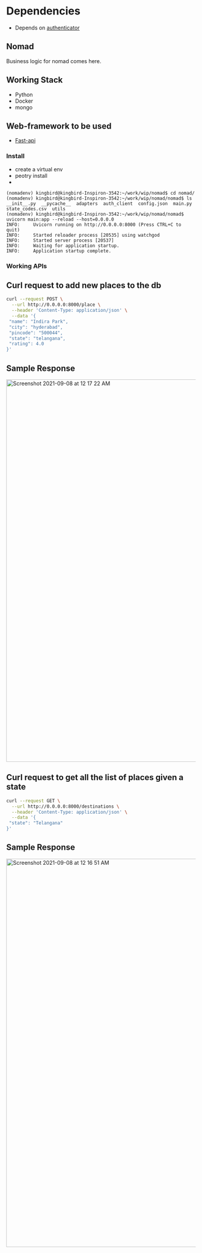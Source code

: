 # Dependencies
- Depends on [authenticator](https://github.com/pratapaprasanna/authenticator)

## Nomad

 Business logic for nomad comes here.

## Working Stack

- Python
- Docker
- mongo

## Web-framework to be used

- [Fast-api](https://fastapi.tiangolo.com/)

### Install
- create a virtual env
- peotry install
- 
```
(nomadenv) kingbird@kingbird-Inspiron-3542:~/work/wip/nomad$ cd nomad/
(nomadenv) kingbird@kingbird-Inspiron-3542:~/work/wip/nomad/nomad$ ls
__init__.py  __pycache__  adapters  auth_client  config.json  main.py  state_codes.csv  utils
(nomadenv) kingbird@kingbird-Inspiron-3542:~/work/wip/nomad/nomad$ uvicorn main:app --reload --host=0.0.0.0
INFO:     Uvicorn running on http://0.0.0.0:8000 (Press CTRL+C to quit)
INFO:     Started reloader process [20535] using watchgod
INFO:     Started server process [20537]
INFO:     Waiting for application startup.
INFO:     Application startup complete.
```
### Working APIs

## Curl request to add new places to the db

```bash
curl --request POST \
  --url http://0.0.0.0:8000/place \
  --header 'Content-Type: application/json' \
  --data '{
 "name": "Indira Park",
 "city": "hyderabad",
 "pincode": "500044",
 "state": "telangana",
 "rating": 4.0
}'
```

## Sample Response

<img width="1018" alt="Screenshot 2021-09-08 at 12 17 22 AM" src="https://user-images.githubusercontent.com/15846947/132395614-1f331e46-2ed1-405a-886a-98c64a8cf6ef.png">

## Curl request to get all the list of places given a state

```bash
curl --request GET \
  --url http://0.0.0.0:8000/destinations \
  --header 'Content-Type: application/json' \
  --data '{
 "state": "Telangana"
}'
```

## Sample Response
<img width="1034" alt="Screenshot 2021-09-08 at 12 16 51 AM" src="https://user-images.githubusercontent.com/15846947/132395563-50d84bfc-1e85-4062-adc8-4f8d31fbbab3.png">


